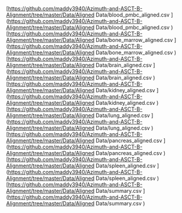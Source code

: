 
[https://github.com/maddy3940/Azimuth-and-ASCT-B-Alignment/tree/master/Data/Aligned Data/blood_pmbc_aligned.csv
](https://github.com/maddy3940/Azimuth-and-ASCT-B-Alignment/tree/master/Data/Aligned Data/blood_pmbc_aligned.csv
)
[https://github.com/maddy3940/Azimuth-and-ASCT-B-Alignment/tree/master/Data/Aligned Data/bone_marrow_aligned.csv
](https://github.com/maddy3940/Azimuth-and-ASCT-B-Alignment/tree/master/Data/Aligned Data/bone_marrow_aligned.csv
)
[https://github.com/maddy3940/Azimuth-and-ASCT-B-Alignment/tree/master/Data/Aligned Data/brain_aligned.csv
](https://github.com/maddy3940/Azimuth-and-ASCT-B-Alignment/tree/master/Data/Aligned Data/brain_aligned.csv
)
[https://github.com/maddy3940/Azimuth-and-ASCT-B-Alignment/tree/master/Data/Aligned Data/kidney_aligned.csv
](https://github.com/maddy3940/Azimuth-and-ASCT-B-Alignment/tree/master/Data/Aligned Data/kidney_aligned.csv
)
[https://github.com/maddy3940/Azimuth-and-ASCT-B-Alignment/tree/master/Data/Aligned Data/lung_aligned.csv
](https://github.com/maddy3940/Azimuth-and-ASCT-B-Alignment/tree/master/Data/Aligned Data/lung_aligned.csv
)
[https://github.com/maddy3940/Azimuth-and-ASCT-B-Alignment/tree/master/Data/Aligned Data/pancreas_aligned.csv
](https://github.com/maddy3940/Azimuth-and-ASCT-B-Alignment/tree/master/Data/Aligned Data/pancreas_aligned.csv
)
[https://github.com/maddy3940/Azimuth-and-ASCT-B-Alignment/tree/master/Data/Aligned Data/spleen_aligned.csv
](https://github.com/maddy3940/Azimuth-and-ASCT-B-Alignment/tree/master/Data/Aligned Data/spleen_aligned.csv
)
[https://github.com/maddy3940/Azimuth-and-ASCT-B-Alignment/tree/master/Data/Aligned Data/summary.csv
](https://github.com/maddy3940/Azimuth-and-ASCT-B-Alignment/tree/master/Data/Aligned Data/summary.csv
)
